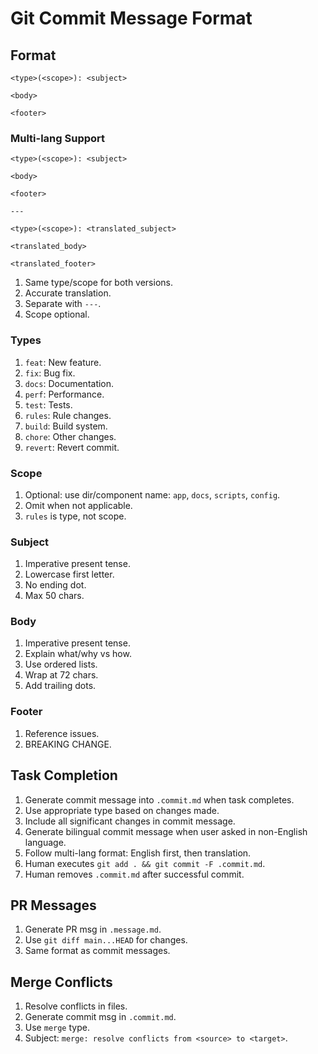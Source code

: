 # Git Commit Message Format

## Format

```
<type>(<scope>): <subject>

<body>

<footer>
```

### Multi-lang Support

```
<type>(<scope>): <subject>

<body>

<footer>

---

<type>(<scope>): <translated_subject>

<translated_body>

<translated_footer>
```

1. Same type/scope for both versions.
2. Accurate translation.
3. Separate with `---`.
4. Scope optional.

### Types

1. `feat`: New feature.
2. `fix`: Bug fix.
3. `docs`: Documentation.
4. `perf`: Performance.
5. `test`: Tests.
6. `rules`: Rule changes.
7. `build`: Build system.
8. `chore`: Other changes.
9. `revert`: Revert commit.

### Scope

1. Optional: use dir/component name: `app`, `docs`, `scripts`, `config`.
2. Omit when not applicable.
3. `rules` is type, not scope.

### Subject

1. Imperative present tense.
2. Lowercase first letter.
3. No ending dot.
4. Max 50 chars.

### Body

1. Imperative present tense.
2. Explain what/why vs how.
3. Use ordered lists.
4. Wrap at 72 chars.
5. Add trailing dots.

### Footer

1. Reference issues.
2. BREAKING CHANGE.

## Task Completion

1. Generate commit message into `.commit.md` when task completes.
2. Use appropriate type based on changes made.
3. Include all significant changes in commit message.
4. Generate bilingual commit message when user asked in non-English language.
5. Follow multi-lang format: English first, then translation.
6. Human executes `git add . && git commit -F .commit.md`.
7. Human removes `.commit.md` after successful commit.

## PR Messages

1. Generate PR msg in `.message.md`.
2. Use `git diff main...HEAD` for changes.
3. Same format as commit messages.

## Merge Conflicts

1. Resolve conflicts in files.
2. Generate commit msg in `.commit.md`.
3. Use `merge` type.
4. Subject: `merge: resolve conflicts from <source> to <target>`.
